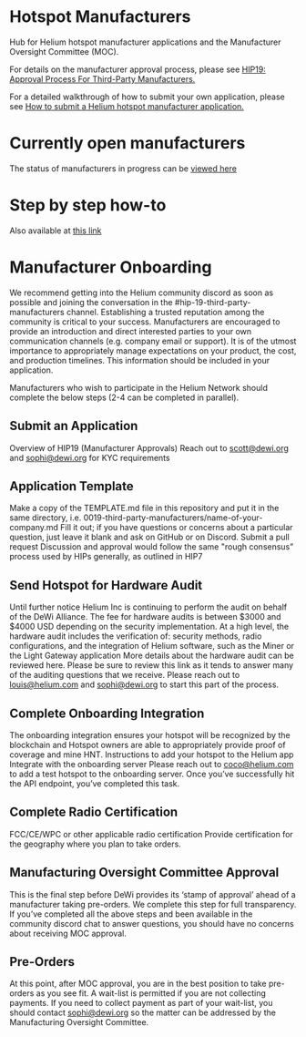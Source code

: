 # Hotspot Manufacturers

Hub for Helium hotspot manufacturer applications and the Manufacturer Oversight Committee (MOC).

For details on the manufacturer approval process, please see [HIP19: Approval Process For Third-Party Manufacturers.](https://github.com/helium/HIP/blob/master/0019-third-party-manufacturers.md)

For a detailed walkthrough of how to submit your own application, please see [How to submit a Helium hotspot manufacturer application.](https://jamiedubs.com/blog/how-to-submit-helium-manufacturer-application/)

# Currently open manufacturers

The status of manufacturers in progress can be [viewed here](https://docs.google.com/spreadsheets/d/1pOmrMV_oiF0FtR1NOX_pqykKOBsb_QghiNkTlF644DU/edit?usp=sharing)

# Step by step how-to 
Also available at [this link](https://docs.google.com/document/d/1_Z9In5uIrz-bCxIntVoWdSt-ve-5RUT-P2AkscgWq7M) 

# Manufacturer Onboarding

We recommend getting into the Helium community discord as soon as possible and joining the conversation in the #hip-19-third-party-manufacturers channel. Establishing a trusted reputation among the community is critical to your success. Manufacturers are encouraged to provide an introduction and direct interested parties to your own communication channels (e.g. company email or support). It is of the utmost importance to appropriately manage expectations on your product, the cost, and production timelines. This information should be included in your application. 

Manufacturers who wish to participate in the Helium Network should complete the below steps (2-4 can be completed in parallel).

## Submit an Application 
 Overview of HIP19 (Manufacturer Approvals)
 Reach out to scott@dewi.org and sophi@dewi.org for KYC requirements
 
## Application Template
 Make a copy of the TEMPLATE.md file in this repository and put it in the same directory, i.e. 0019-third-party-manufacturers/name-of-your-company.md
 Fill it out; if you have questions or concerns about a particular question, just leave it blank and ask on GitHub or on Discord.
 Submit a pull request
 Discussion and approval would follow the same "rough consensus” process used by HIPs generally, as outlined in HIP7
 
## Send Hotspot for Hardware Audit 
 Until further notice Helium Inc is continuing to perform the audit on behalf of the DeWi Alliance.
 The fee for hardware audits is between $3000 and $4000 USD depending on the security implementation.
 At a high level, the hardware audit includes the verification of: security methods, radio configurations, and the integration of Helium software, such as the    Miner or the Light Gateway application
 More details about the hardware audit can be reviewed here. Please be sure to review this link as it tends to answer many of the auditing questions that we receive.
 Please reach out to louis@helium.com and sophi@dewi.org to start this part of the process. 
 
## Complete Onboarding Integration 
 The onboarding integration ensures your hotspot will be recognized by the blockchain and Hotspot owners are able to appropriately provide proof of coverage and mine HNT.
 Instructions to add your hotspot to the Helium app 
 Integrate with the onboarding server 
 Please reach out to coco@helium.com to add a test hotspot to the onboarding server.
 Once you’ve successfully hit the API endpoint, you’ve completed this task.
 
## Complete Radio Certification
 FCC/CE/WPC or other applicable radio certification
 Provide certification for the geography where you plan to take orders.

 
## Manufacturing Oversight Committee Approval
 This is the final step before DeWi provides its ‘stamp of approval’ ahead of a manufacturer taking pre-orders. 
 We complete this step for full transparency.
 If you’ve completed all the above steps and been available in the community discord chat to answer questions, you should have no concerns about receiving MOC approval. 

## Pre-Orders
 At this point, after MOC approval, you are in the best position to take pre-orders as you see fit.
 A wait-list is permitted if you are not collecting payments. If you need to collect payment as part of your wait-list, you should contact sophi@dewi.org so the matter can be addressed by the Manufacturing Oversight Committee.

